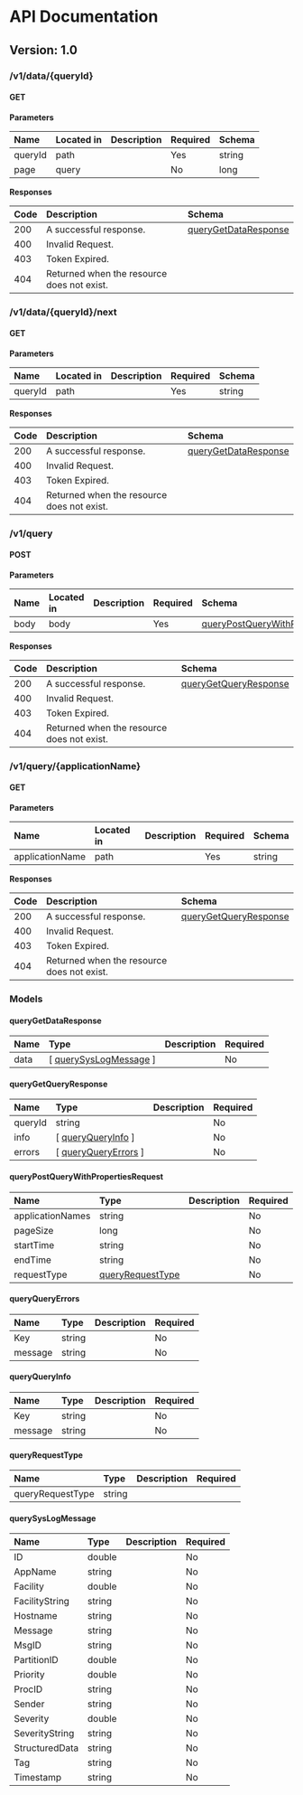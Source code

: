 # API Documentation

## Version: 1.0

### /v1/data/{queryId}

#### GET

**Parameters**

| Name | Located in | Description | Required | Schema |
| :--- | :--- | :--- | :--- | :--- |
| queryId | path |  | Yes | string |
| page | query |  | No | long |

**Responses**

| Code | Description | Schema |
| :--- | :--- | :--- |
| 200 | A successful response. | [queryGetDataResponse](historical-data.md#querygetdataresponse) |
| 400 | Invalid Request. |  |
| 403 | Token Expired. |  |
| 404 | Returned when the resource does not exist. |  |

### /v1/data/{queryId}/next

#### GET

**Parameters**

| Name | Located in | Description | Required | Schema |
| :--- | :--- | :--- | :--- | :--- |
| queryId | path |  | Yes | string |

**Responses**

| Code | Description | Schema |
| :--- | :--- | :--- |
| 200 | A successful response. | [queryGetDataResponse](historical-data.md#querygetdataresponse) |
| 400 | Invalid Request. |  |
| 403 | Token Expired. |  |
| 404 | Returned when the resource does not exist. |  |

### /v1/query

#### POST

**Parameters**

| Name | Located in | Description | Required | Schema |
| :--- | :--- | :--- | :--- | :--- |
| body | body |  | Yes | [queryPostQueryWithPropertiesRequest](historical-data.md#querypostquerywithpropertiesrequest) |

**Responses**

| Code | Description | Schema |
| :--- | :--- | :--- |
| 200 | A successful response. | [queryGetQueryResponse](historical-data.md#querygetqueryresponse) |
| 400 | Invalid Request. |  |
| 403 | Token Expired. |  |
| 404 | Returned when the resource does not exist. |  |

### /v1/query/{applicationName}

#### GET

**Parameters**

| Name | Located in | Description | Required | Schema |
| :--- | :--- | :--- | :--- | :--- |
| applicationName | path |  | Yes | string |

**Responses**

| Code | Description | Schema |
| :--- | :--- | :--- |
| 200 | A successful response. | [queryGetQueryResponse](historical-data.md#querygetqueryresponse) |
| 400 | Invalid Request. |  |
| 403 | Token Expired. |  |
| 404 | Returned when the resource does not exist. |  |

### Models

#### queryGetDataResponse

| Name | Type | Description | Required |
| :--- | :--- | :--- | :--- |
| data | \[ [querySysLogMessage](historical-data.md#querysyslogmessage) \] |  | No |

#### queryGetQueryResponse

| Name | Type | Description | Required |
| :--- | :--- | :--- | :--- |
| queryId | string |  | No |
| info | \[ [queryQueryInfo](historical-data.md#queryqueryinfo) \] |  | No |
| errors | \[ [queryQueryErrors](historical-data.md#queryqueryerrors) \] |  | No |

#### queryPostQueryWithPropertiesRequest

| Name | Type | Description | Required |
| :--- | :--- | :--- | :--- |
| applicationNames | string |  | No |
| pageSize | long |  | No |
| startTime | string |  | No |
| endTime | string |  | No |
| requestType | [queryRequestType](historical-data.md#queryrequesttype) |  | No |

#### queryQueryErrors

| Name | Type | Description | Required |
| :--- | :--- | :--- | :--- |
| Key | string |  | No |
| message | string |  | No |

#### queryQueryInfo

| Name | Type | Description | Required |
| :--- | :--- | :--- | :--- |
| Key | string |  | No |
| message | string |  | No |

#### queryRequestType

| Name | Type | Description | Required |
| :--- | :--- | :--- | :--- |
| queryRequestType | string |  |  |

#### querySysLogMessage

| Name | Type | Description | Required |
| :--- | :--- | :--- | :--- |
| ID | double |  | No |
| AppName | string |  | No |
| Facility | double |  | No |
| FacilityString | string |  | No |
| Hostname | string |  | No |
| Message | string |  | No |
| MsgID | string |  | No |
| PartitionID | double |  | No |
| Priority | double |  | No |
| ProcID | string |  | No |
| Sender | string |  | No |
| Severity | double |  | No |
| SeverityString | string |  | No |
| StructuredData | string |  | No |
| Tag | string |  | No |
| Timestamp | string |  | No |

